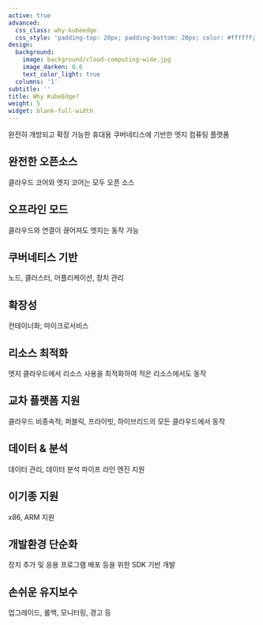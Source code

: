 ```yaml
---
active: true
advanced:
  css_class: why-kubeedge
  css_style: 'padding-top: 20px; padding-bottom: 20px; color: #ffffff;'
design:
  background:
    image: background/cloud-computing-wide.jpg
    image_darken: 0.6
    text_color_light: true
  columns: '1'
subtitle: ''
title: Why KubeEdge?
weight: 5
widget: blank-full-width
---
```

<div class="row">
  <div class="col-sm-12">
    <div class="page-heading text-center">
      <!-- <h1>Our Skills</h1> -->
      <p>완전히 개방되고 확장 가능한 휴대용 쿠버네티스에 기반한 엣지 컴퓨팅 플랫폼</p>
    </div>

  <div class="row">
    <div class="col-xs-12 col-sm-4 col-md-2 offset-md-1">
      <div class="skill-block">
        <div class="sk-border">
          <h2>완전한 오픈소스</h2>
        </div>
        <div class="sk-text">
          <!-- <h4>Offline</h4> -->
          <p>클라우드 코어와 엣지 코어는 모두 오픈 소스</p>
        </div>
      </div>
    </div>
    <div class="col-xs-12 col-sm-4 col-md-2">
      <div class="skill-block">
        <div class="sk-border">
          <h2>오프라인 모드</h2>
        </div>
        <div class="sk-text">
          <!-- <h4>Offline</h4> -->
          <p>클라우드와 연결이 끊어져도 엣지는 동작 가능</p>
        </div>
      </div>
    </div>
    <div class="col-xs-12 col-sm-4 col-md-2">
      <div class="skill-block">
        <div class="sk-border">
          <h2>쿠버네티스 기반</h2>
        </div>
        <div class="sk-text">
          <!-- <h4>Containerized</h4> -->
          <p>노드, 클러스터, 어플리케이션, 장치 관리</p>
        </div>
      </div>
    </div>
    <div class="col-xs-12 col-sm-4 col-md-2">
      <div class="skill-block">
        <div class="sk-border">
          <h2>확장성</h2>
        </div>
        <div class="sk-text">
          <!-- <h4>Containerized</h4> -->
          <p>컨테이너화; 마이크로서비스</p>
        </div>
      </div>
    </div>
    <div class="col-xs-12 col-sm-4 col-md-2">
      <div class="skill-block">
        <div class="sk-border">
          <h2>리소스 최적화</h2>
        </div>
        <div class="sk-text">
          <!-- <h4>Resource Optimized</h4> -->
          <p>엣지 클라우드에서 리소스 사용을 최적화하여 적은 리소스에서도 동작</p>
        </div>
      </div>
    </div>
    <div class="row">
    <div class="col-xs-12 col-sm-4 col-md-2 offset-md-1">
      <div class="skill-block">
        <div class="sk-border">
          <h2>교차 플랫폼 지원</h2>
        </div>
        <div class="sk-text">
          <!-- <h4>Cloud Agnostic</h4> -->
          <p>클라우드 비종속적; 퍼블릭, 프라이빗, 하이브리드의 모든 클라우드에서 동작</p>
        </div>
      </div>
    </div>
    <div class="col-xs-12 col-sm-4 col-md-2">
      <div class="skill-block">
        <div class="sk-border">
          <h2>데이터 & 분석</h2>
        </div>
        <div class="sk-text">
          <!-- <h4>Data & Analytics</h4> -->
          <p>데이터 관리, 데이터 분석 파이프 라인 엔진 지원</p>
        </div>
      </div>
    </div>
    <div class="col-xs-12 col-sm-4 col-md-2">
      <div class="skill-block">
        <div class="sk-border">
          <h2>이기종 지원</h2>
        </div>
        <div class="sk-text">
          <!-- <h4>Heterogenous</h4> -->
          <p>x86, ARM 지원</p>
        </div>
      </div>
    </div>
    <div class="col-xs-12 col-sm-4 col-md-2">
      <div class="skill-block">
        <div class="sk-border">
          <h2>개발환경 단순화</h2>
        </div>
        <div class="sk-text">
          <!-- <h4>Simplified Development</h4> -->
          <p>장치 추가 및 응용 프로그램 배포 등을 위한 SDK 기반 개발</p>
        </div>
      </div>
    </div>
    <div class="col-xs-12 col-sm-4 col-md-2">
      <div class="skill-block">
        <div class="sk-border">
          <h2>손쉬운 유지보수</h2>
        </div>
        <div class="sk-text">
          <!-- <h4>Easy Maintenance</h4> -->
          <p>업그레이드, 롤백, 모니터링, 경고 등</p>
        </div>
      </div>
    </div>
  </div>
</div>
